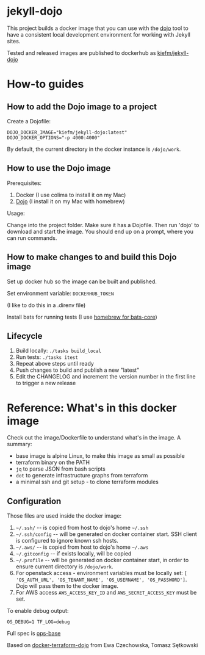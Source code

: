 # jekyll-dojo

This project builds a docker image that you can use with the [dojo](https://github.com/kudulab/dojo) tool to have a consistent local development environment for working with Jekyll sites.

Tested and released images are published to dockerhub as [kiefm/jekyll-dojo](https://hub.docker.com/r/kiefm/jekyll-dojo)


# How-to guides

## How to add the Dojo image to a project

Create a Dojofile:

```
DOJO_DOCKER_IMAGE="kiefm/jekyll-dojo:latest"
DOJO_DOCKER_OPTIONS="-p 4000:4000"
```

By default, the current directory in the docker instance is `/dojo/work`.


## How to use the Dojo image

Prerequisites:

1. Docker (I use colima to install it on my Mac)
2. [Dojo](https://github.com/kudulab/dojo) (I install it on my Mac with homebrew)

Usage:

Change into the project folder. Make sure it has a Dojofile. Then run 'dojo' to download and start the image. You should end up on a prompt, where you can run commands.


## How to make changes to and build this Dojo image

Set up docker hub so the image can be built and published.

Set environment variable: `DOCKERHUB_TOKEN`

(I like to do this in a .direnv file)

Install bats for running tests (I use [homebrew for bats-core](https://github.com/bats-core/homebrew-bats-core))


## Lifecycle

1. Build locally: `./tasks build_local`
2. Run tests: `./tasks itest`
3. Repeat above steps until ready
4. Push changes to build and publish a new "latest"
5. Edit the CHANGELOG and increment the version number in the first line to trigger a new release


# Reference: What's in this docker image

Check out the image/Dockerfile to understand what's in the image. A summary:

 * base image is alpine Linux, to make this image as small as possible
 * terraform binary on the PATH
 * `jq` to parse JSON from bash scripts
 * `dot` to generate infrastructure graphs from terraform
 * a minimal ssh and git setup - to clone terraform modules


## Configuration
Those files are used inside the docker image:

1. `~/.ssh/` -- is copied from host to dojo's home `~/.ssh`
1. `~/.ssh/config` -- will be generated on docker container start. SSH client is configured to ignore known ssh hosts.
1. `~/.aws/` -- is copied from host to dojo's home `~/.aws`
2. `~/.gitconfig` -- if exists locally, will be copied
3. `~/.profile` -- will be generated on docker container start, in
   order to ensure current directory is `/dojo/work`.
4. For openstack access - environment variables must be locally set:
 `[ 'OS_AUTH_URL', 'OS_TENANT_NAME', 'OS_USERNAME',
   'OS_PASSWORD']`. Dojo will pass them to the docker image.
5. For AWS access `AWS_ACCESS_KEY_ID` and `AWS_SECRET_ACCESS_KEY` must be set.

To enable debug output:
```
OS_DEBUG=1 TF_LOG=debug
```

Full spec is [ops-base](https://github.com/kudulab/ops-base)


Based on [docker-terraform-dojo](https://github.com/kudulab/docker-terraform-dojo) from Ewa Czechowska, Tomasz Sętkowski

